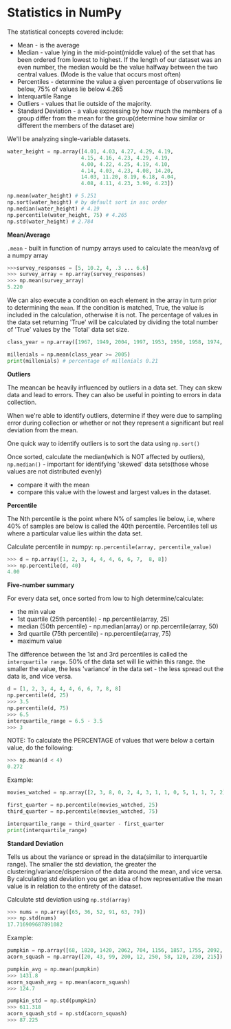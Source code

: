 # Statistics in NumPy

The statistical concepts covered include:

- Mean - is the average
- Median - value lying in the mid-point(middle value) of the set that has been ordered from lowest to highest. If the length of our dataset was an even number, the median would be the value halfway between the two central values. (Mode is the value that occurs most often)
- Percentiles - determine the value a given percentage of observations lie below, 75% of values lie below 4.265
- Interquartile Range
- Outliers - values that lie outside of the majority.
- Standard Deviation - a value expressing by how much the members of a group differ from the mean for the group(determine how similar or different the members of the dataset are)

We'll be analyzing single-variable datasets.

```py
water_height = np.array([4.01, 4.03, 4.27, 4.29, 4.19,
                        4.15, 4.16, 4.23, 4.29, 4.19,
                        4.00, 4.22, 4.25, 4.19, 4.10,
                        4.14, 4.03, 4.23, 4.08, 14.20,
                        14.03, 11.20, 8.19, 6.18, 4.04,
                        4.08, 4.11, 4.23, 3.99, 4.23])

np.mean(water_height) # 5.251
np.sort(water_height) # by default sort in asc order
np.median(water_height) # 4.19
np.percentile(water_height, 75) # 4.265
np.std(water_height) # 2.784
```

**Mean/Average**

`.mean` - built in function of numpy arrays used to calculate the mean/avg of a numpy array

```py
>>>survey_responses = [5, 10.2, 4, .3 ... 6.6]
>>> survey_array = np.array(survey_responses)
>>> np.mean(survey_array)
5.220
```

We can also execute a condition on each element in the array in turn prior to determining the `mean`. If the condition is matched, True, the value is included in the calculation, otherwise it is not. The percentage of values in the data set returning 'True' will be calculated by dividing the total number of 'True' values by the 'Total' data set size.

```py
class_year = np.array([1967, 1949, 2004, 1997, 1953, 1950, 1958, 1974, 1987, 2006, 2013, 1978, 1951, 1998, 1996, 1952, 2005, 2007, 2003, 1955, 1963, 1978, 2001, 2012, 2014, 1948, 1970, 2011, 1962, 1966, 1978, 1988, 2006, 1971, 1994, 1978, 1977, 1960, 2008, 1965, 1990, 2011, 1962, 1995, 2004, 1991, 1952, 2013, 1983, 1955, 1957, 1947, 1994, 1978, 1957, 2016, 1969, 1996, 1958, 1994, 1958, 2008, 1988, 1977, 1991, 1997, 2009, 1976, 1999, 1975, 1949, 1985, 2001, 1952, 1953, 1949, 2015, 2006, 1996, 2015, 2009, 1949, 2004, 2010, 2011, 2001, 1998, 1967, 1994, 1966, 1994, 1986, 1963, 1954, 1963, 1987, 1992, 2008, 1979, 1987])

millenials = np.mean(class_year >= 2005)
print(millenials) # percentage of millenials 0.21
```

**Outliers**

The meancan be heavily influenced by outliers in a data set. They can skew data and lead to errors. They can also be useful in pointing to errors in data collection.

When we're able to identify outliers, determine if they were due to sampling error during collection or whether or not they represent a significant but real deviation from the mean.

One quick way to identify outliers is to sort the data using `np.sort()`

Once sorted, calculate the median(which is NOT affected by outliers), `np.median()` - important for identifying 'skewed' data sets(those whose values are not distributed evenly)

- compare it with the mean
- compare this value with the lowest and largest values in the dataset.

**Percentile**

The Nth percentile is the point where N% of samples lie below, i.e, where 40% of samples are below is called the 40th percentile. Percentiles tell us where a particular value lies within the data set.

Calculate percentile in numpy: `np.percentile(array, percentile_value)`

```py
>>> d = np.array([1, 2, 3, 4, 4, 4, 6, 6, 7,  8, 8])
>>> np.percentile(d, 40)
4.00
```

**Five-number summary**

For every data set, once sorted from low to high determine/calculate:

- the min value
- 1st quartile (25th percentile) - np.percentile(array, 25)
- median (50th percentile) - np.median(array) or np.percentile(array, 50)
- 3rd quartile (75th percentile) - np.percentile(array, 75)
- maximum value

The difference between the 1st and 3rd percentiles is called the `interquartile range`. 50% of the data set will lie within this range. the smaller the value, the less 'variance' in the data set - the less spread out the data is, and vice versa.

```py
d = [1, 2, 3, 4, 4, 4, 6, 6, 7, 8, 8]
np.percentile(d, 25)
>>> 3.5
np.percentile(d, 75)
>>> 6.5
interquartile_range = 6.5 - 3.5
>>> 3
```

NOTE: To calculate the PERCENTAGE of values that were below a certain value, do the following:

```py
>>> np.mean(d < 4)
0.272
```

Example:

```py
movies_watched = np.array([2, 3, 8, 0, 2, 4, 3, 1, 1, 0, 5, 1, 1, 7, 2])

first_quarter = np.percentile(movies_watched, 25)
third_quarter = np.percentile(movies_watched, 75)

interquartile_range = third_quarter - first_quarter
print(interquartile_range)
```

**Standard Deviation**

Tells us about the variance or spread in the data(similar to interquartile range). The smaller the std deviation, the greater the clustering/variance/dispersion of the data around the mean, and vice versa. By calculating std deviation you get an idea of how representative the mean value is in relation to the entirety of the dataset.

Calculate std deviation using `np.std(array)`

```py
>>> nums = np.array([65, 36, 52, 91, 63, 79])
>>> np.std(nums)
17.716909687891082
```

Example:

```py
pumpkin = np.array([68, 1820, 1420, 2062, 704, 1156, 1857, 1755, 2092, 1384])
acorn_squash = np.array([20, 43, 99, 200, 12, 250, 58, 120, 230, 215])

pumpkin_avg = np.mean(pumpkin)
>>> 1431.8
acorn_squash_avg = np.mean(acorn_squash)
>>> 124.7

pumpkin_std = np.std(pumpkin)
>>> 611.318
acorn_squash_std = np.std(acorn_squash)
>>> 87.225
```
